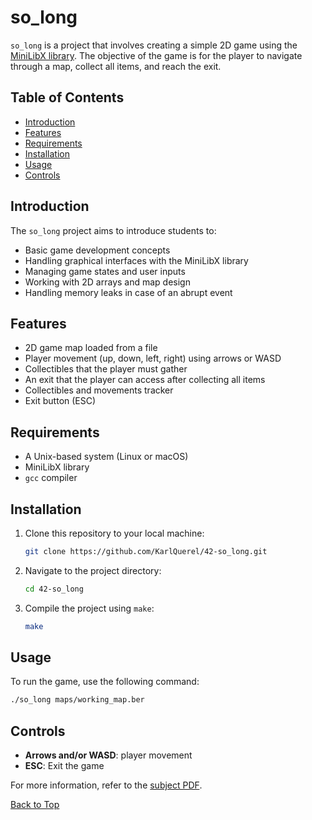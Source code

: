 <a id="top"></a>

# so_long
`so_long` is a project that involves creating a simple 2D game using the [MiniLibX library](https://github.com/42Paris/minilibx-linux). The objective of the game is for the player to navigate through a map, collect all items, and reach the exit.

## Table of Contents
- [Introduction](#introduction)
- [Features](#features)
- [Requirements](#requirements)
- [Installation](#installation)
- [Usage](#usage)
- [Controls](#controls)

## Introduction
The `so_long` project aims to introduce students to:
- Basic game development concepts
- Handling graphical interfaces with the MiniLibX library
- Managing game states and user inputs
- Working with 2D arrays and map design
- Handling memory leaks in case of an abrupt event

## Features
- 2D game map loaded from a file
- Player movement (up, down, left, right) using arrows or WASD
- Collectibles that the player must gather
- An exit that the player can access after collecting all items
- Collectibles and movements tracker
- Exit button (ESC)

## Requirements
- A Unix-based system (Linux or macOS)
- MiniLibX library
- `gcc` compiler

## Installation
1. Clone this repository to your local machine:
	```sh
	git clone https://github.com/KarlQuerel/42-so_long.git
	```

2. Navigate to the project directory:
	```sh
	cd 42-so_long
	```

3. Compile the project using `make`:
	```sh
	make
	```
 
## Usage
To run the game, use the following command:
```bash
./so_long maps/working_map.ber
```

## Controls
- **Arrows and/or WASD**: player movement
- **ESC**: Exit the game

For more information, refer to the [subject PDF](https://github.com/KarlQuerel/42-so_long/blob/master/docs/en.subject.pdf).

[Back to Top](#top)
